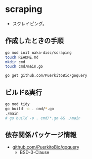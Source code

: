 # scraping
- スクレイピング。


## 作成したときの手順
```sh
go mod init naka-disc/scraping
touch README.md
mkdir cmd
touch cmd/main.go

go get github.com/PuerkitoBio/goquery
```

## ビルド&実行
```sh
go mod tidy
go build -o . cmd/*.go
./main
# go build -o . cmd/*.go && ./main
```

## 依存関係パッケージ情報
- [github.com/PuerkitoBio/goquery](https://pkg.go.dev/github.com/PuerkitoBio/goquery)
  - BSD-3-Clause
